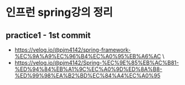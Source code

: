 # 인프런 spring강의 정리
## practice1 - 1st commit  
- https://velog.io/@pjm4142/spring-framework-%EC%9A%A9%EC%96%B4%EC%A0%95%EB%A6%AC \
- https://velog.io/@pjm4142/Spring-%EC%9E%85%EB%AC%B81-%ED%94%84%EB%A1%9C%EC%A0%9D%ED%8A%B8-%ED%99%98%EA%B2%BD%EC%84%A4%EC%A0%95
